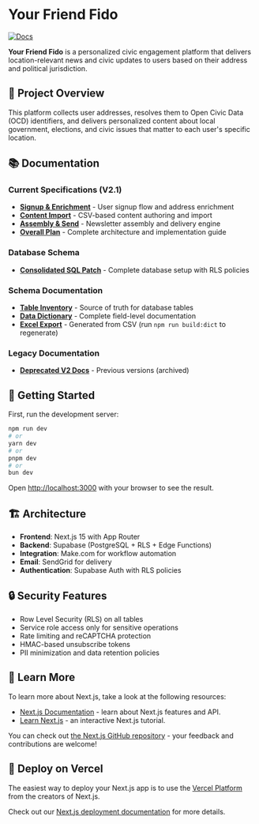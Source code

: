# Your Friend Fido

[![Docs](https://img.shields.io/badge/Docs-📖-blue)](/docs/README.md)

**Your Friend Fido** is a personalized civic engagement platform that delivers location-relevant news and civic updates to users based on their address and political jurisdiction.

## 🎯 **Project Overview**

This platform collects user addresses, resolves them to Open Civic Data (OCD) identifiers, and delivers personalized content about local government, elections, and civic issues that matter to each user's specific location.

## 📚 **Documentation**

### **Current Specifications (V2.1)**
- **[Signup & Enrichment](docs/V2_Requirements/yff-v2.1-01-signup.md)** - User signup flow and address enrichment
- **[Content Import](docs/V2_Requirements/yff-v2.1-02-content-import.md)** - CSV-based content authoring and import
- **[Assembly & Send](docs/V2_Requirements/yff-v2.1-03-send.md)** - Newsletter assembly and delivery engine
- **[Overall Plan](docs/V2_Requirements/yff-v2.1-04-overall-plan.md)** - Complete architecture and implementation guide

### **Database Schema**
- **[Consolidated SQL Patch](docs/V2_Requirements/yff-v2.1_sql_patch.sql)** - Complete database setup with RLS policies

### **Schema Documentation**
- **[Table Inventory](docs/functional/table_inventory.csv)** - Source of truth for database tables
- **[Data Dictionary](docs/functional/data_dictionary.md)** - Complete field-level documentation
- **[Excel Export](docs/exports/YFF_V2.1_Data_Dictionary.xlsx)** - Generated from CSV (run `npm run build:dict` to regenerate)

### **Legacy Documentation**
- **[Deprecated V2 Docs](docs/deprecated/)** - Previous versions (archived)

## 🚀 **Getting Started**

First, run the development server:

```bash
npm run dev
# or
yarn dev
# or
pnpm dev
# or
bun dev
```

Open [http://localhost:3000](http://localhost:3000) with your browser to see the result.

## 🏗️ **Architecture**

- **Frontend**: Next.js 15 with App Router
- **Backend**: Supabase (PostgreSQL + RLS + Edge Functions)
- **Integration**: Make.com for workflow automation
- **Email**: SendGrid for delivery
- **Authentication**: Supabase Auth with RLS policies

## 🔒 **Security Features**

- Row Level Security (RLS) on all tables
- Service role access only for sensitive operations
- Rate limiting and reCAPTCHA protection
- HMAC-based unsubscribe tokens
- PII minimization and data retention policies

## 📖 **Learn More**

To learn more about Next.js, take a look at the following resources:

- [Next.js Documentation](https://nextjs.org/docs) - learn about Next.js features and API.
- [Learn Next.js](https://nextjs.org/learn) - an interactive Next.js tutorial.

You can check out [the Next.js GitHub repository](https://github.com/vercel/next.js) - your feedback and contributions are welcome!

## 🚀 **Deploy on Vercel**

The easiest way to deploy your Next.js app is to use the [Vercel Platform](https://vercel.com/new?utm_medium=default-template&filter=next.js&utm_source=create-next-app&utm_campaign=create-next-app-readme) from the creators of Next.js.

Check out our [Next.js deployment documentation](https://nextjs.org/docs/app/building-your-application/deploying) for more details.
